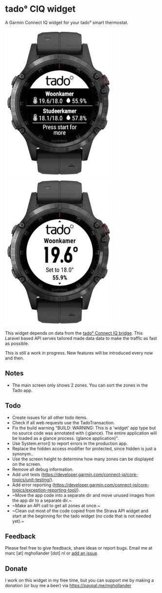 # tado° CIQ widget

A Garmin Connect IQ widget for your tado° smart thermostat.

![tado CIQ widget example 1](assets/screenshots/tado-ciq-widget-1.png "tado CIQ widget example 1") ![tado CIQ widget example 2](assets/screenshots/tado-ciq-widget-2.png "tado CIQ widget example 2")


This widget depends on data from the [tado° Connect IQ bridge](https://github.com/MGHollander/tado-ciq-bridge). This
Laravel based API serves tailored made data data to make the traffic as fast as possible.

This is still a work in progress. New features will be introduced every now and then.

## Notes

- The main screen only shows 2 zones. You can sort the zones in the Tado app.

## Todo

- Create issues for all other todo items.
- Check if all web requests use the TadoTransaction.
- Fix the build warning "BUILD: WARNING: This is a 'widget' app type but no source code was annotated with (:glance). The entire application will be loaded as a glance process. (glance application)".
- Use System.error() to report errors in the production app.
- Replace the hidden access modifier for protected, since hidden is just a synonym..
- Use the screen height to determine how many zones can be displayed on the screen.
- Remove all debug information.
- Add unit tests (https://developer.garmin.com/connect-iq/core-topics/unit-testing/).
- Add error reporting (https://developer.garmin.com/connect-iq/core-topics/exception-reporting-tool/).
- ~Move the app code into a separate dir and move unused images from the app dir to a separate dir.~
- ~Make an API call to get all zones at once.~
- ~Clean out most of the code copied from the Strava API widget and start at the beginning for the tado widget (no code that is not needed yet).~

## Feedback 

Please feel free to give feedback, share ideas or report bugs. Email me at marc [at] mghollander [dot] nl 
or [add an issue](https://github.com/MGHollander/tado-ciq-widget/issues).

## Donate 

I work on this widget in my free time, but you can support me by making a donation (or buy me a beer) via 
https://paypal.me/mghollander
